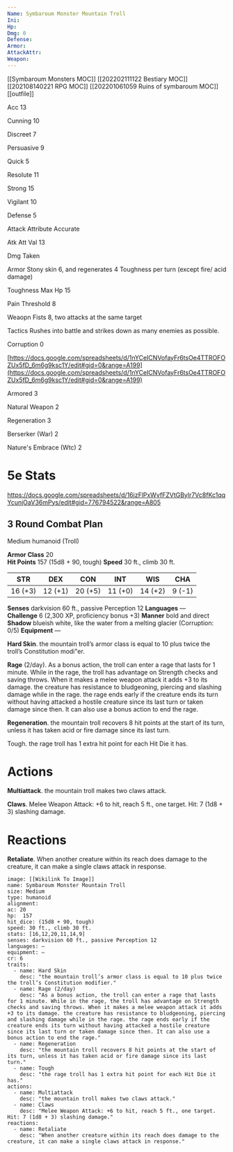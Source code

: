 ```yaml
---
Name: Symbaroum Monster Mountain Troll
Ini: 
Hp: 
Dmg: 0
Defense: 
Armor: 
AttackAttr: 
Weapon: 
---
```

[[Symbaroum Monsters MOC]]
[[202202111122 Bestiary MOC]]
[[202108140221 RPG MOC]]
[[202201061059 Ruins of symbaroum MOC]]
[[outfile]]

Acc 13

Cunning 10

Discreet 7

Persuasive 9

Quick 5

Resolute 11

Strong 15

Vigilant 10

Defense 5

Attack Attribute Accurate

Atk Att Val 13

Dmg Taken

Armor Stony skin 6, and regenerates 4 Toughness per turn (except fire/ acid damage)

Toughness Max Hp 15

Pain Threshold 8

Weaopn Fists 8, two attacks at the same target

Tactics Rushes into battle and strikes down as many enemies as possible.

Corruption 0

[https://docs.google.com/spreadsheets/d/1nYCeICNVofayFr6tsOe4TTROFOZUx5fD_6m6g9ksc1Y/edit#gid=0&range=A199](https://docs.google.com/spreadsheets/d/1nYCeICNVofayFr6tsOe4TTROFOZUx5fD_6m6g9ksc1Y/edit#gid=0&range=A199)

Armored 3

Natural Weapon 2

Regeneration 3

Berserker (War) 2

Nature's Embrace (Wtc) 2

# 5e Stats 
https://docs.google.com/spreadsheets/d/16jzFlPxWvfFZVtGBylr7Vc8fKc1qqYcunjOaV36mPys/edit#gid=776794522&range=A805
## 3 Round Combat Plan
Medium humanoid (Troll)

**Armor Class** 20  
**Hit Points** 157 (15d8 + 90, tough) 
**Speed** 30 ft., climb 30 ft.

| STR     | DEX     | CON     | INT     | WIS     | CHA    |
| ------- | ------- | ------- | ------- | ------- | ------ |
| 16 (+3) | 12 (+1) | 20 (+5) | 11 (+0) | 14 (+2) | 9 (-1) |

**Senses** darkvision 60 ft., passive Perception 12 
**Languages** —  
**Challenge** 6 (2,300 XP, proficiency bonus +3) 
**Manner** bold and direct
**Shadow** blueish white, like the water from a melting glacier (Corruption: 0/5)
**Equipment** —

**Hard Skin**. the mountain troll’s armor class is equal to 10 plus twice the troll’s Constitution modi"er.

**Rage** (2/day). As a bonus action, the troll can enter a rage that lasts for 1 minute. While in the rage, the troll has advantage on Strength checks and saving throws. When it makes a melee weapon attack it adds +3 to its damage. the creature has resistance to bludgeoning, piercing and slashing damage while in the rage. the rage ends early if the creature ends its turn without having attacked a hostile creature since its last turn or taken damage since then. It can also use a bonus action to end the rage.

**Regeneration**. the mountain troll recovers 8 hit points at the start of its turn, unless it has taken acid or fire damage since its last turn.

Tough. the rage troll has 1 extra hit point for each Hit Die it has.

# Actions

**Multiattack**. the mountain troll makes two claws attack.

**Claws**. Melee Weapon Attack: +6 to hit, reach 5 ft., one target. Hit: 7 (1d8 + 3) slashing damage.

# Reactions

**Retaliate**. When another creature within its reach does damage to the creature, it can make a single claws attack in response.

```statblock
image: [[Wikilink To Image]]
name: Symbaroum Monster Mountain Troll
size: Medium
type: humanoid
alignment:
ac: 20
hp:  157
hit_dice: (15d8 + 90, tough)
speed: 30 ft., climb 30 ft.
stats: [16,12,20,11,14,9]
senses: darkvision 60 ft., passive Perception 12
languages: —
equipment: —
cr: 6
traits:
  - name: Hard Skin
    desc: "the mountain troll’s armor class is equal to 10 plus twice the troll’s Constitution modifier."
  - name: Rage (2/day)
    desc: "As a bonus action, the troll can enter a rage that lasts for 1 minute. While in the rage, the troll has advantage on Strength checks and saving throws. When it makes a melee weapon attack it adds +3 to its damage. the creature has resistance to bludgeoning, piercing and slashing damage while in the rage. the rage ends early if the creature ends its turn without having attacked a hostile creature since its last turn or taken damage since then. It can also use a bonus action to end the rage."
  - name: Regeneration
    desc: "the mountain troll recovers 8 hit points at the start of its turn, unless it has taken acid or fire damage since its last turn."
  - name: Tough
    desc: "the rage troll has 1 extra hit point for each Hit Die it has."
actions:
  - name: Multiattack
    desc: "the mountain troll makes two claws attack."
  - name: Claws
    desc: "Melee Weapon Attack: +6 to hit, reach 5 ft., one target. Hit: 7 (1d8 + 3) slashing damage."
reactions:
  - name: Retaliate
    desc: "When another creature within its reach does damage to the creature, it can make a single claws attack in response."
```